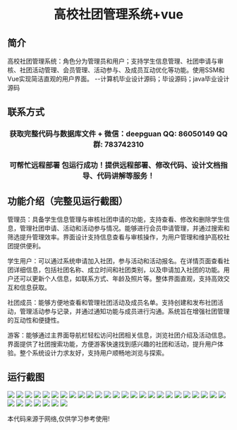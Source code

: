 <p><h1 align="center">高校社团管理系统+vue</h1></p>

## 简介
高校社团管理系统：角色分为管理员和用户；支持学生信息管理、社团申请与审核、社团活动管理、会员管理、活动参与、及成员互动优化等功能。使用SSM和Vue实现简洁直观的用户界面。    --计算机毕业设计源码；毕设源码；java毕业设计源码


## 联系方式
<p><h3 align="center">获取完整代码与数据库文件 + 微信：deepguan QQ: 86050149 QQ群: 783742310</h3></p>
<p><h3 align="center">可帮忙远程部署 包运行成功！提供远程部署、修改代码、设计文档指导、代码讲解等服务！</h3></p>

## 功能介绍（完整见运行截图）
管理员：具备学生信息管理与审核社团申请的功能，支持查看、修改和删除学生信息，管理社团申请、活动和活动参与情况。能够进行会员申请管理，并通过搜索和筛选提升管理效率。界面设计支持信息查看与审核操作，为用户管理和维护高校社团提供便利。

学生用户：可以通过系统申请加入社团，参与活动和活动报名。在详情页面查看社团详细信息，包括社团名称、成立时间和社团类别，以及申请加入社团的功能。用户还可以更新个人信息，如联系方式、年龄及照片等。整体界面直观，支持高效交互和信息获取。

社团成员：能够方便地查看和管理社团活动及成员名单。支持创建和发布社团活动，管理活动参与记录，并通过通知功能与成员进行沟通。系统旨在增强社团管理的互动性和便捷性。

游客：能够通过主界面导航栏轻松访问社团相关信息，浏览社团介绍及活动信息。界面提供了社团搜索功能，方便游客快速找到感兴趣的社团和活动，提升用户体验。整个系统设计力求友好，支持用户顺畅地浏览与探索。


## 运行截图
![](https://bs-1329754181.cos.ap-shanghai.myqcloud.com/ssm/CollegeClubManagementSystem/img/001.jpg)
![](https://bs-1329754181.cos.ap-shanghai.myqcloud.com/ssm/CollegeClubManagementSystem/img/002.jpg)
![](https://bs-1329754181.cos.ap-shanghai.myqcloud.com/ssm/CollegeClubManagementSystem/img/003.jpg)
![](https://bs-1329754181.cos.ap-shanghai.myqcloud.com/ssm/CollegeClubManagementSystem/img/004.jpg)
![](https://bs-1329754181.cos.ap-shanghai.myqcloud.com/ssm/CollegeClubManagementSystem/img/005.jpg)
![](https://bs-1329754181.cos.ap-shanghai.myqcloud.com/ssm/CollegeClubManagementSystem/img/006.jpg)
![](https://bs-1329754181.cos.ap-shanghai.myqcloud.com/ssm/CollegeClubManagementSystem/img/007.jpg)
![](https://bs-1329754181.cos.ap-shanghai.myqcloud.com/ssm/CollegeClubManagementSystem/img/008.jpg)
![](https://bs-1329754181.cos.ap-shanghai.myqcloud.com/ssm/CollegeClubManagementSystem/img/009.jpg)
![](https://bs-1329754181.cos.ap-shanghai.myqcloud.com/ssm/CollegeClubManagementSystem/img/010.jpg)
![](https://bs-1329754181.cos.ap-shanghai.myqcloud.com/ssm/CollegeClubManagementSystem/img/011.jpg)
![](https://bs-1329754181.cos.ap-shanghai.myqcloud.com/ssm/CollegeClubManagementSystem/img/012.jpg)
![](https://bs-1329754181.cos.ap-shanghai.myqcloud.com/ssm/CollegeClubManagementSystem/img/013.jpg)
![](https://bs-1329754181.cos.ap-shanghai.myqcloud.com/ssm/CollegeClubManagementSystem/img/014.jpg)
![](https://bs-1329754181.cos.ap-shanghai.myqcloud.com/ssm/CollegeClubManagementSystem/img/015.jpg)
![](https://bs-1329754181.cos.ap-shanghai.myqcloud.com/ssm/CollegeClubManagementSystem/img/016.jpg)
![](https://bs-1329754181.cos.ap-shanghai.myqcloud.com/ssm/CollegeClubManagementSystem/img/017.jpg)
![](https://bs-1329754181.cos.ap-shanghai.myqcloud.com/ssm/CollegeClubManagementSystem/img/018.jpg)
![](https://bs-1329754181.cos.ap-shanghai.myqcloud.com/ssm/CollegeClubManagementSystem/img/019.jpg)
![](https://bs-1329754181.cos.ap-shanghai.myqcloud.com/ssm/CollegeClubManagementSystem/img/020.jpg)
![](https://bs-1329754181.cos.ap-shanghai.myqcloud.com/ssm/CollegeClubManagementSystem/img/021.jpg)
![](https://bs-1329754181.cos.ap-shanghai.myqcloud.com/ssm/CollegeClubManagementSystem/img/022.jpg)
![](https://bs-1329754181.cos.ap-shanghai.myqcloud.com/ssm/CollegeClubManagementSystem/img/023.jpg)
![](https://bs-1329754181.cos.ap-shanghai.myqcloud.com/ssm/CollegeClubManagementSystem/img/024.jpg)
![](https://bs-1329754181.cos.ap-shanghai.myqcloud.com/ssm/CollegeClubManagementSystem/img/025.jpg)
![](https://bs-1329754181.cos.ap-shanghai.myqcloud.com/ssm/CollegeClubManagementSystem/img/026.jpg)
![](https://bs-1329754181.cos.ap-shanghai.myqcloud.com/ssm/CollegeClubManagementSystem/img/027.jpg)
![](https://bs-1329754181.cos.ap-shanghai.myqcloud.com/ssm/CollegeClubManagementSystem/img/028.jpg)
![](https://bs-1329754181.cos.ap-shanghai.myqcloud.com/ssm/CollegeClubManagementSystem/img/029.jpg)
![](https://bs-1329754181.cos.ap-shanghai.myqcloud.com/ssm/CollegeClubManagementSystem/img/030.jpg)
![](https://bs-1329754181.cos.ap-shanghai.myqcloud.com/ssm/CollegeClubManagementSystem/img/031.jpg)
![](https://bs-1329754181.cos.ap-shanghai.myqcloud.com/ssm/CollegeClubManagementSystem/img/032.jpg)

<p>本代码来源于网络,仅供学习参考使用!</p>
